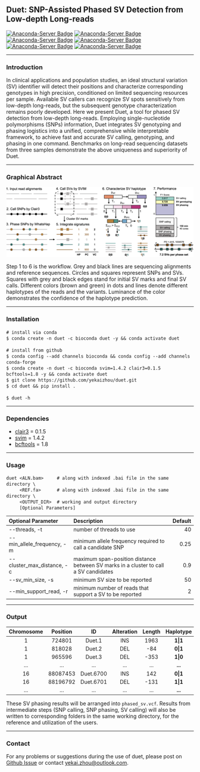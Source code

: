 ## Duet: SNP-Assisted Phased SV Detection from Low-depth Long-reads

[![Anaconda-Server Badge](https://anaconda.org/bioconda/duet/badges/version.svg)](https://anaconda.org/bioconda/duet)
[![Anaconda-Server Badge](https://anaconda.org/bioconda/duet/badges/license.svg)](https://anaconda.org/bioconda/duet)
[![Anaconda-Server Badge](https://anaconda.org/bioconda/duet/badges/platforms.svg)](https://anaconda.org/bioconda/duet)
[![Anaconda-Server Badge](https://anaconda.org/bioconda/duet/badges/latest_release_date.svg)](https://anaconda.org/bioconda/duet)
[![Anaconda-Server Badge](https://anaconda.org/bioconda/duet/badges/downloads.svg)](https://anaconda.org/bioconda/duet)
[![Anaconda-Server Badge](https://anaconda.org/bioconda/duet/badges/installer/conda.svg)](https://anaconda.org/bioconda/duet)

---
### Introduction

In clinical applications and population studies, an ideal structural variation (SV) identifier will detect their positions and characterize corresponding genotypes in high precision, conditioned on limited sequencing resources per sample. Available SV callers can recognize SV spots sensitively from low-depth long-reads, but the subsequent genotype characterization remains poorly developed. Here we present Duet, a tool for phased SV detection from low-depth long-reads. Employing single-nucleotide polymorphisms (SNPs) information, Duet integrates SV genotyping and phasing logistics into a unified, comprehensive while interpretable framework, to achieve fast and accurate SV calling, genotyping, and phasing in one command. Benchmarks on long-read sequencing datasets from three samples demonstrate the above uniqueness and superiority of Duet.

---
### Graphical Abstract

![](docs/graphical_abstract.png)

Step 1 to 6 is the workflow. Grey and black lines are sequencing alignments and reference sequences. Circles and squares represent SNPs and SVs. Squares with grey and black edges stand for initial SV marks and final SV calls. Different colors (brown and green) in dots and lines denote different haplotypes of the reads and the variants. Luminance of the color demonstrates the confidence of the haplotype prediction.

---
### Installation

    # install via conda
    $ conda create -n duet -c bioconda duet -y && conda activate duet

    # install from github
    $ conda config --add channels bioconda && conda config --add channels conda-forge
    $ conda create -n duet -c bioconda svim=1.4.2 clair3=0.1.5 bcftools=1.8 -y && conda activate duet
    $ git clone https://github.com/yekaizhou/duet.git
    $ cd duet && pip install .
    
    $ duet -h

---
### Dependencies

- [clair3](https://github.com/HKU-BAL/Clair3) = 0.1.5
- [svim](https://github.com/eldariont/svim) = 1.4.2
- [bcftools](https://anaconda.org/bioconda/bcftools) = 1.8

---
### Usage

    duet <ALN.bam>     # along with indexed .bai file in the same directory \
         <REF.fa>      # along with indexed .bai file in the same directory \
         <OUTPUT_DIR>  # working and output directory
         [Optional Parameters]

| Optional Parameter | Description | Default |
| :------------ |:---------------|-------------:|
|--threads, -t|number of threads to use|40|
|--min_allele_frequency, -m|minimum allele frequency required to call a candidate SNP|0.25|
|--cluster_max_distance, -c|maximum span-position distance between SV marks in a cluster to call a SV candidates|0.9|
|--sv_min_size, -s|minimum SV size to be reported|50|
|--min_support_read, -r|minimum number of reads that support a SV to be reported|2|

---
### Output
   
| Chromosome | Position | ID | Alteration | Length | Haplotype | Phase Set |
|:---:|:---:|:---:|:---:|:---:|:---:|:---:|
|1|724801|Duet.1|INS|1963|**1\|1**|639244|
|1|818028|Duet.2|DEL|-84|**0\|1**|639244|
|1|965596|Duet.3|DEL|-353|**1\|0**|639244|
|...|...|...|...|...|**...**|...|
|16|88087453|Duet.6700|INS|142|**0\|1**|85189772|
|16|88196792|Duet.6701|DEL|-131|**1\|1**|85189772|
|...|...|...|...|...|**...**|...|
    
These SV phasing results will be arranged into `phased_sv.vcf`. Results from intermediate steps (SNP calling, SNP phasing, SV calling) will also be written to corresponding folders in the same working directory, for the reference and utilization of the users.

---
### Contact

For any problems or suggestions during the use of duet, please post on [Github Issue](https://github.com/yekaizhou/duet/issues) or contact yekai.zhou@outlook.com.

